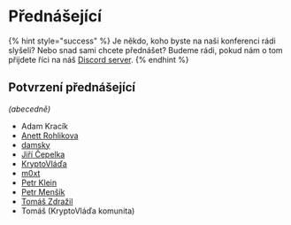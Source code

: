 # Přednášející

{% hint style="success" %}
Je někdo, koho byste na naši konferenci rádi slyšeli? Nebo snad sami chcete přednášet? Budeme rádi, pokud nám o tom přijdete říci na náš [Discord server](https://discord.gg/5k9dEtVhnv).
{% endhint %}

## Potvrzení přednášející

_(abecedně)_

* Adam Kracík
* [Anett Rohlikova](https://twitter.com/anettrolikova)
* [damsky](https://twitter.com/CryptoDamSky)
* [Jiří Čepelka](https://twitter.com/JiriCepelka)
* [KryptoVláďa](https://twitter.com/KryptoVlada)
* [m0xt](https://twitter.com/m0xt\_)
* [Petr Klein](https://twitter.com/kleinpetr\_com)
* [Petr Menšík](https://twitter.com/petr\_mensik)
* [Tomáš Zdražil](https://twitter.com/investree\_cz)
* Tomáš (KryptoVláďa komunita)



